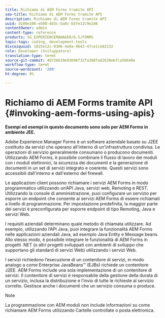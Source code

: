 ```yaml
---
title: Richiamo di AEM Forms tramite API
seo-title: Richiamo di AEM Forms tramite API
description: Richiamo di AEM Forms tramite API
uuid: d100e106-e508-4d3c-ba8c-b5fe13c9e2d6
contentOwner: admin
content-type: reference
products: SG_EXPERIENCEMANAGER/6.5/FORMS
topic-tags: coding, development-tools
discoiquuid: 1825e12c-0306-4e0a-9643-47ce1ce82132
role: Developer (Sviluppatore)
translation-type: tm+mt
source-git-commit: 48726639e93696f32fa368fad2630e6fca50640e
workflow-type: tm+mt
source-wordcount: '289'
ht-degree: 0%

---
```



# Richiamo di AEM Forms tramite API {#invoking-aem-forms-using-apis}

**Esempi ed esempi in questo documento sono solo per AEM Forms in ambiente JEE.**

Adobe Experience Manager Forms è un software aziendale basato su J2EE costituito da servizi che operano all&#39;interno di un&#39;infrastruttura condivisa. Le operazioni di servizio generalmente consumano o producono documenti. Utilizzando AEM Forms, è possibile combinare il flusso di lavoro dei moduli con i moduli elettronici, la sicurezza dei documenti e la generazione di documenti in un set di servizi integrato e coerente. Questi servizi sono accessibili dall&#39;interno e dall&#39;esterno del firewall.

Le applicazioni client possono richiamare i servizi AEM Forms in modo programmatico utilizzando un’API Java, servizi web, Remoting e REST. Utilizzando la console di amministrazione, puoi configurare un servizio per esporre un endpoint che consente ai servizi AEM Forms di essere richiamati a livello di programmazione. Per impostazione predefinita, la maggior parte dei servizi è preconfigurata per esporre endpoint di tipo Remoting, Java e servizi Web.

I requisiti aziendali determinano quale metodo di chiamata utilizzare. Ad esempio, utilizzando l’API Java, puoi integrare la funzionalità AEM Forms nelle applicazioni aziendali Java, ad esempio Java Entity e Message beans. Allo stesso modo, è possibile integrare le funzionalità di AEM Forms in progetti .NET (o altri progetti sviluppati con ambienti di sviluppo che supportano gli standard di servizi Web) utilizzando i servizi Web.

I servizi richiedono l’esecuzione di un contenitore di servizi, in modo analogo a come Enterprise JavaBeans™ (EJBs) richiede un contenitore J2EE. AEM Forms include una sola implementazione di un contenitore di servizi. Il contenitore di servizi è responsabile della gestione della durata di un servizio, inclusa la distribuzione e l’invio di tutte le richieste al servizio corretto. Gestisce anche i documenti che un servizio consuma o produce.

>[!NOTE]
>
>La programmazione con AEM moduli non include informazioni su come richiamare AEM Forms utilizzando Cartelle controllate o posta elettronica.

